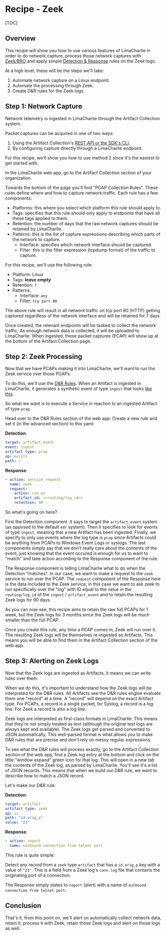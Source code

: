 # Recipe - Zeek

[TOC]

## Overview
This recipe will show you how to use various features of LimaCharlie in order to do
network capture, process those network captures with [Zeek/BRO](https://zeek.org/) and
apply simple [Detection & Response](dr.md) rules on the Zeek logs.

At a high level, these will be the steps we'll take:
1. Automate network capture on a Linux endpoint.
1. Automate the processing through Zeek.
1. Create D&R rules for the Zeek logs.

## Step 1: Network Capture
Network telemetry is ingested in LimaCharlie through the Artifact Collection system.

Packet captures can be acquired in one of two ways:
1. Using the Artifact Collection's [REST API or the SDK's CLI](external_logs.md).
1. By configuring capture directly through a LimaCharlie endpoint.

For this recipe, we'll show you how to use method 2 since it's the easiest to get
started with.

In the LimaCharlie web app, go to the Artifact Collection section of your organization.

Towards the bottom of the page you'll find "PCAP Collection Rules". These rules define where
and how to capture network traffic. Each rule has a few components:
* Platforms: this where you select which platform this rule should apply to.
* Tags: specifies that this rule should only apply to endpoints that have all these tags applied to them.
* Retention: the number of days that the raw network captures should be retained by LimaCharlie.
* Patterns: this is the list of capture expressions describing which parts of the network to capture.
  * Interface: specifies which network interface should be captured.
  * Filter: this is the filter expression (tcpdump format) of the traffic to capture.

For this recipe, we'll use the following rule:
* Platform: Linux
* Tags: ***leave empty***
* Retention: `7`
* Patterns:
  * Interface: `any`
  * Filter: `tcp port 80`

The above rule will result in all network traffic on tcp port 80 (HTTP) getting captured regardless
of the network interface and will be retained for 7 days.

Once created, the relevant endpoints will be tasked to collect the network traffic. As enough network
data is collected, it will be uploaded to LimaCharlie. When ingested, these packet captures (PCAP)
will show up at the bottom of the Artifact Collection page.

## Step 2: Zeek Processing
Now that we have PCAPs making it into LimaCharlie, we'll want to run the Zeek service over those PCAPs.

To do this, we'll use the [D&R Rules](dr.md). When an Artifact is ingested in LimaCharlie, it generates
a synthetic event of type `ingest` that looks [like this](events.md#ingest).

So what we want is to execute a Service in reaction to an ingested Artifact of type `pcap`.

Head over to the D&R Rules section of the web app. Create a new rule and set it (in the advanced section)
to this yaml:

**Detection**:
```yaml
target: artifact_event
event: ingest
artifact type: pcap
op: exists
path: /
```

**Response**:
```yaml
- action: service request
  name: zeek
  request:
    action: run_on
    artifact_id: <<routing/log_id>>
    retention: 90
```

So what's going on here?

First the Detection component.
It says to target the `artifact_event` system (as opposed to the default `edr` system).
Then it specifies to look for events of type `ingest`, meaning that a new Artifact has been ingested.
Finally, we specify to only use events where the log type is `pcap` since Artifacts could be anything from PCAPs to Windows Event Logs or syslogs.
The last components simply say that we don't really care about the contents of the event, just knowing that the
event occured is enough for us to want to "match" and take action according to the Response component of the rule.

The Response component is telling LimaCharlie what to do when the Detection "matches". In our case, we want
to make a request to the `zeek` service to run over the PCAP. The `request` component of the Response here
is the data included to the Zeek service, in this case we want to ask zeek to run specifically over the "log"
with ID equal to the value in the `routing/log_id` of the `ingest` / `artifact_event` and to retain the resulting
Zeek logs for 90 days.

As you can now see, this recipe aims to retain the raw full PCAPs for 1 week, but the Zeek logs for 3 months since
the Zeek logs will be much smaller than the full PCAP.

Once you create this rule, any time a PCAP comes in, Zeek will run over it. The resulting Zeek logs will be
themselves re-ingested as Artifacts. This means you will be able to find them in the Artifact Collection section
of the web app.

## Step 3: Alerting on Zeek Logs
Now that the Zeek logs are ingested as Artifacts, it means we can write rules over them.

When we do this, it's important to understand how the Zeek logs will be interpreted for the D&R rules.
All Artifacts see the D&R rules engine evaluate them one "record" at a time. A "record" will depend on the
exact Artifact type. For PCAPs, a record is a single packet, for Syslog, a record is a log line. For Zeek
a record is also a log line.

Zeek logs are interpreted as first-class formats in LimaCharlie. This means that they're not simply treated
as text (although the original text logs are always kept and available). The Zeek logs get parsed and converted
to JSON automatically. This well-parsed format is what allows you to make D&R rules that are precise and don't
rely on messy regular expressions.

To see what the D&R rules will process exactly, go to the Artifact Collection section of the web app, find a
Zeek log entry at the bottom and click on the little "window expand" green icon for that log. This will open
in a new tab the contents of the Zeek log, as parsed by LimaCharlie. You'll see it's a list of JSON records.
This means that when we build our D&R rule, we want to describe how to match a JSON record.

Let's make our D&R rule:

**Detection**:
```yaml
target: artifact
artifact type: zeek
op: is
path: "id.orig_p"
value: "23"
```

**Response**:
```yaml
- action: report
  name: outbound connection from telnet port
```

This rule is quite simple:

Detect any record from a `zeek` type `artifact` that has a `id.orig_p` key with a value of `"23"`.
This is a field from a Zeek log's `conn.log` file that contains the originating port of a connection.

The Response simply states to `report` (alert) with a name of `outbound connection from telnet port`.

## Conclusion
That's it, from this point on, we'll alert on automatically collect network data, retain it, process it
with Zeek, retain those Zeek logs and alert on those logs as well.